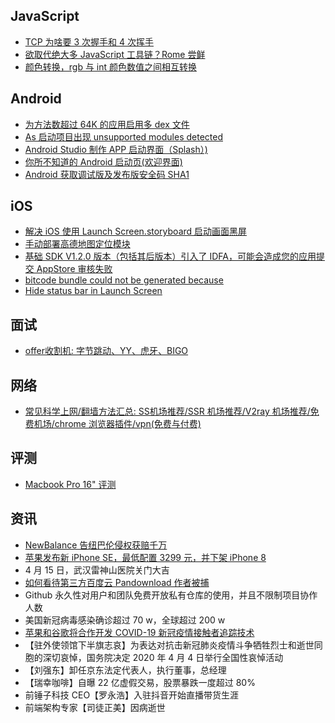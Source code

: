 ## JavaScript

- [TCP 为啥要 3 次握手和 4 次挥手](https://mp.weixin.qq.com/s/2K_ZscEgoAIRrze03Bik6A)
- [欲取代绝大多 JavaScript 工具链？Rome 尝鲜](https://mp.weixin.qq.com/s/2K_ZscEgoAIRrze03Bik6A)
- [颜色转换，rgb 与 int 颜色数值之间相互转换](https://blog.csdn.net/qq_40302859/article/details/81906654)

## Android

- [为方法数超过 64K 的应用启用多 dex 文件](https://developer.android.com/studio/build/multidex)
- [As 启动项目出现 unsupported modules detected](https://blog.csdn.net/qq_30552993/article/details/83383095)
- [Android Studio 制作 APP 启动界面（Splash）)](https://blog.csdn.net/qq_39732867/article/details/86512712)
- [你所不知道的 Android 启动页(欢迎界面)](https://www.jianshu.com/p/33a798ac3298)
- [Android 获取调试版及发布版安全码 SHA1](https://www.jianshu.com/p/dcfca6041154)

## iOS

- [解决 iOS 使用 Launch Screen.storyboard 启动画面黑屏](https://www.jianshu.com/p/d2b0f20e2e96)
- [手动部署高德地图定位模块](https://lbs.amap.com/api/ios-location-sdk/guide/create-project/manual-configuration)
- [基础 SDK V1.2.0 版本（包括其后版本）引入了 IDFA，可能会造成您的应用提交 AppStore 审核失败](https://lbs.amap.com/api/ios-location-sdk/guide/create-project/idfa-guide/)
- [bitcode bundle could not be generated because](https://www.jianshu.com/p/f6172830f2d9)
- [Hide status bar in Launch Screen](https://stackoverflow.com/questions/48718697/hide-status-bar-in-launch-screen/48740344)

## 面试

- [offer收割机: 字节跳动、YY、虎牙、BIGO](https://mp.weixin.qq.com/s/VgmQxrXZR0DWU71vh83ceg)

## 网络

- [常见科学上网/翻墙方法汇总: SS机场推荐/SSR 机场推荐/V2ray 机场推荐/免费机场/chrome 浏览器插件/vpn(免费与付费)](https://medium.com/@kldxjh/%E5%B8%B8%E8%A7%81%E7%A7%91%E5%AD%A6%E4%B8%8A%E7%BD%91-%E7%BF%BB%E5%A2%99%E6%96%B9%E6%B3%95%E6%B1%87%E6%80%BB-ss%E6%9C%BA%E5%9C%BA%E6%8E%A8%E8%8D%90-ssr%E6%9C%BA%E5%9C%BA%E6%8E%A8%E8%8D%90-v2ray%E6%9C%BA%E5%9C%BA%E6%8E%A8%E8%8D%90-%E5%85%8D%E8%B4%B9%E6%9C%BA%E5%9C%BA-chrome%E6%B5%8F%E8%A7%88%E5%99%A8%E6%8F%92%E4%BB%B6-vpn-%E5%85%8D%E8%B4%B9%E4%B8%8E%E4%BB%98%E8%B4%B9-2dbfe9c8010b)

## 评测

- [Macbook Pro 16" 评测](https://rebornix.com/work/2019/12/31/rmbp16/)

## 资讯

- [NewBalance 告纽巴伦侵权获赔千万](https://weibointl.api.weibo.cn/share/140128633.html?weibo_id=4494393236643730)
- [苹果发布新 iPhone SE，最低配置 3299 元，并下架 iPhone 8](https://www.apple.com.cn/iphone-se/)
- 4 月 15 日，武汉雷神山医院关门大吉
- [如何看待第三方百度云 Pandownload 作者被捕](https://www.zhihu.com/question/388027206)
- Github 永久性对用户和团队免费开放私有仓库的使用，并且不限制项目协作人数
- 美国新冠病毒感染确诊超过 70 w，全球超过 200 w
- [苹果和谷歌将合作开发 COVID-19 新冠疫情接触者追踪技术](https://weibointl.api.weibo.cn/share/138856918.html?weibo_id=4492342331649431)
- 【驻外使领馆下半旗志哀】为表达对抗击新冠肺炎疫情斗争牺牲烈士和逝世同胞的深切哀悼，国务院决定 2020 年 4 月 4 日举行全国性哀悼活动
- 【刘强东】卸任京东法定代表人，执行董事，总经理
- 【瑞幸咖啡】自曝 22 亿虚假交易，股票暴跌一度超过 80%
- 前锤子科技 CEO【罗永浩】入驻抖音开始直播带货生涯
- 前端架构专家【司徒正美】因病逝世
